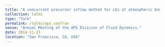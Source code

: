 ```yaml
---
title: "A concurrent precursor inflow method for LEs of atmospheric boundary layer flows with variable inflow direction for coupling with meso-scale models."
collection: talks
type: "Talk"
permalink: /talks/aps_sanfran
venue: "Annual Meeting of the APS Division of Fluid Dynamics."
date: 2014-11-23
location: "San Francisco, CA, USA"
---
```

